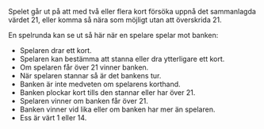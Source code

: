 <p class="header-m margin-b">
    Spelet går ut på att med två eller flera kort försöka uppnå det sammanlagda värdet 21,
    eller komma så nära som möjligt utan att överskrida 21.
</p>

<div markdown="1" class="container-frame">
<p class="header-sm">
En spelrunda kan se ut så här när en spelare spelar mot banken:
</p>

- Spelaren drar ett kort.
- Spelaren kan bestämma att stanna eller dra ytterligare ett kort.
- Om spelaren får över 21 vinner banken.
- När spelaren stannar så är det bankens tur.
- Banken är inte medveten om spelarens korthand.
- Banken plockar kort tills den stannar eller har över 21.
- Spelaren vinner om banken får över 21.
- Banken vinner vid lika eller om banken har mer än spelaren.
- Ess är värt 1 eller 14.
</div>